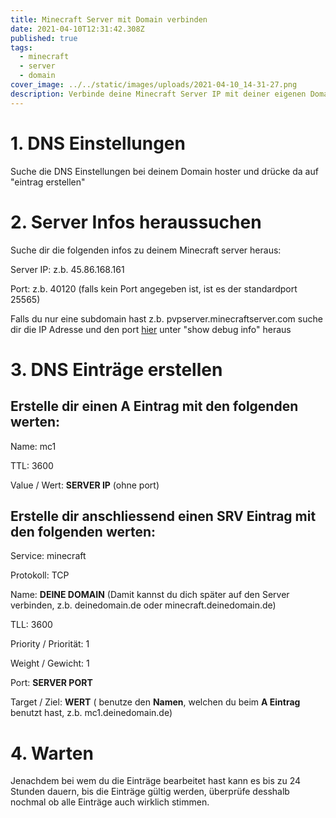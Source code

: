 ```yaml
---
title: Minecraft Server mit Domain verbinden
date: 2021-04-10T12:31:42.308Z
published: true
tags:
  - minecraft
  - server
  - domain
cover_image: ../../static/images/uploads/2021-04-10_14-31-27.png
description: Verbinde deine Minecraft Server IP mit deiner eigenen Domain
---
```

# 1. DNS Einstellungen

Suche die DNS Einstellungen bei deinem Domain hoster und drücke da auf "eintrag erstellen"

# 2. Server Infos heraussuchen

Suche dir die folgenden infos zu deinem Minecraft server heraus:

Server IP: z.b. 45.86.168.161

Port: z.b. 40120 (falls kein Port angegeben ist, ist es der standardport 25565)

Falls du nur eine subdomain hast z.b. pvpserver.minecraftserver.com suche dir die IP Adresse und den port [hier](https://mcsrvstat.us/) unter "show debug info" heraus

# 3. DNS Einträge erstellen

## Erstelle dir einen **A Eintrag** mit den folgenden werten:

Name: mc1

TTL: 3600

Value / Wert: **SERVER IP** (ohne port)



## Erstelle dir anschliessend einen **SRV Eintrag** mit den folgenden werten:

Service: minecraft

Protokoll: TCP

Name: **DEINE DOMAIN** (Damit kannst du dich später auf den Server verbinden, z.b. deinedomain.de oder minecraft.deinedomain.de)

TLL: 3600

Priority / Priorität: 1

Weight / Gewicht: 1

Port: **SERVER PORT**

Target / Ziel: **WERT** ( benutze den **Namen**, welchen du beim **A Eintrag** benutzt hast, z.b. mc1.deinedomain.de)

# 4. Warten

Jenachdem bei wem du die Einträge bearbeitet hast kann es bis zu 24 Stunden dauern, bis die Einträge gültig werden, überprüfe desshalb nochmal ob alle Einträge auch wirklich stimmen.